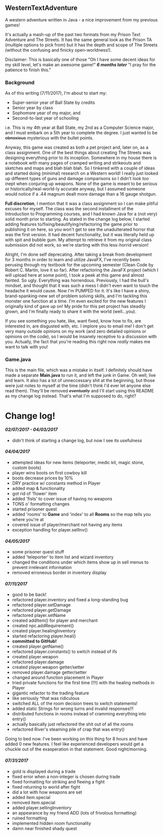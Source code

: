 ## WesternTextAdventure
A western adventure written in Java - a nice improvement from my previous games!

It's actually a mash-up of the past two formats from my Prison Text Adventure and The Streets. It has the same general look as the Prison TA (multiple options to pick from) but it has the depth and scope of The Streets (without the confusing and finicky open-worldness!).

Disclaimer: This is basically one of those "Oh I have some decent ideas for my skill level, let's make an awesome game!" 
***6 months later***
"I pray for the patience to finish this."


### Background
As of this writing (7/11/2017), I'm about to start my:

- Super-senior year of Ball State by credits
- Senior year by class
- Sophomore year of my major, and
- Second-to-last year of schooling

i.e. This is my 4th year at Ball State, my 2nd as a Computer Science major, and I must embark on a 5th year to complete the degree. I just wanted to be ~~obnoxious~~ mysterious with the bullet points.

Anyway, this game was created as both a pet project and, later on, as a class assignment. One of the best things about creating The Streets was designing everything prior to its inception. Somewhere in my house there is a notebook with many pages of cramped writing and strikeouts and sketches and maps and blah blah blah. So I tinkered with a couple of ideas and started doing (minimal) research on a Western world! I really just looked up different types of guns and damage comparisons so I didn't look *too* inept when conjuring up weapons. None of the game is meant to be serious or historically/real-world-ly accurate anyway, but I assumed someone would notice if a .44 magnum dealt more damage than a 16 gauge shotgun.

**Full discretion**, I mention that it was a class assignment so I can make pitiful excuses for myself. The class was the second installment of the Introduction to Programming courses, and I had known Java for a (not very) solid month prior to starting. As stated in the change log below, I started adding features to/fixing/beautifying/refactoring the game prior to publishing it on here, so you won't get to see the unadulterated horror that was the first version. It had decent functionality, but it was literally held up with spit and bubble gum. My attempt to retrieve it from my original class submission did not work, so we're starting with this less-horrid version!

Alright, I'm done self deprecating. After taking a break from development for 3 months in order to learn and utilize JavaFX, I've recently been perusing through my textbook for the upcoming semester (Clean Code by Robert C. Martin, love it so far). After refactoring the JavaFX project (which I will upload here at some point), I took a peek at this game and almost fainted. So ugly. Everything was horrendous. Previously, I had the bull's mindset, and thought that it was such a mess I didn't even want to touch the headache it would cause. Now I'm PUMPED for it. It's like I have a shiny, brand-spanking-new set of problem solving skills, and I'm tackling this monster one function at a time. I'm even excited for the new features I originally kind of gave up on! My pride for this pet project has steadily grown, and I'm finally ready to share it with the world (well...you).

If you see something you hate, like, want fixed, know how to fix, are interested in, are disgusted with, etc. I implore you to email me! I don't get very many outside opinions on my work (and zero detailed opinions or opinions on the code), so I would be insanely receptive to a discussion with you. Actually, the fact that you're reading this right now *really* makes me want to talk with you!

### Game.java
This is the main file, which was a mistake in itself. I definitely should have made a separate **Main.java** to run it, and left the junk in Game. Oh well, live and learn. It also has a lot of unneccessary shit at the beginning, but those were just notes to myself at the time (didn't think I'd ever let anyone else read them). They'll be removed ~~*eventually*~~ and I'll start using this README as my change log instead. That's what I'm supposed to do, right?


# Change log!

#### *02/07/2017 - 04/03/2017*
  - didn't think of starting a change log, but now I see its usefulness

#### *04/04/2017*
  - attempted ideas for new items (teleporter, medic kit, magic stone, custom boots)
  - player wins boots on first cowboy kill
  - boots decrease prices by 10%
  - DRY practice w/ constants method in Player
  - added map & functionality
  - got rid of 'flower' item
  - added 'fists' to cover issue of having no weapons
  - TONS o' formatting changes
  - started prisoner quest
  - added 'rooms' to **Game** and 'index' to all **Rooms** so the map tells you where you're at
  - covered issue of player/merchant not having any items
  - exception handling for player.sellInv()

#### *04/05/2017*
  - some prisoner quest stuff
  - added 'teleporter' to item list and wizard inventory
  - changed the conditions under which items show up in sell menus to prevent irrelevant information
  - removed erroneous border in inventory display

#### *07/11/2017*
  - good to be back!
  - refactored player.inventory and fixed a long-standing bug
  - refactored player.setDamage
  - refactored player.getDamage
  - refactored player.setName
  - created addItem() for player and merchant
  - created npc.addRequirement()
  - created player.healingInventory
  - started refactoring player.heal()
  - **committed to GitHub!**
  - created player.getName()
  - refactored player.constants() to switch instead of ifs
  - created player.weapon
  - refactored player.damage
  - created player.weapon getter/setter
  - removed player.damage getter/setter
  - changed around function placement in Player
  - tried private functions for the first time (!!!) with the healing methods in Player
  - gigantic refactor to the trading feature
  - like seriously ^that was ridiculous
  - switched ALL of the room decision trees to switch statements!
  - added static Strings for wrong turns and invalid responses!!!
  - distributed functions in rooms instead of cramming everything into entry()
  - actually basically just refactored the shit out of all the rooms
  - refactored River's steaming pile of crap that was entry()
  
Going to bed now. I've been working on this thing for 8 hours and have added 0 new features. I feel like experienced developers would get a chuckle out of the exasperation in that statement. Good night/morning.

#### *07/31/2017*
  - gold is displayed during a trade
  - fixed error when a non-integer is chosen during trade
  - fixed formatting for striking and fleeing a fight
  - fixed returning to world after fight
  - did a lot with how weapons are set
  - added item.special
  - removed item.special
  - added player.sellingInventory
  - an appearance by my friend ADD (lots of frivolous formatting)
  - ruined formatting
  - implemented hidden room functionality
  - damn near finished shady quest
